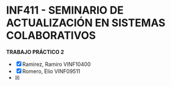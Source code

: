 # **INF411 - SEMINARIO DE ACTUALIZACIÓN EN SISTEMAS COLABORATIVOS**
**TRABAJO PRÁCTICO 2**
- [x] Ramirez, Ramiro VINF10400
- [x] Romero, Elio VINF09511
- [x] 